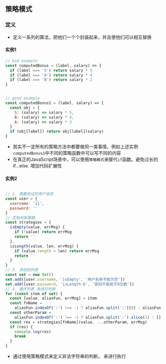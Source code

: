 ## 策略模式
### 定义
- 定义一系列的算法，把他们一个个封装起来，并且使他们可以相互替换

#### 实例1
```js
// bad example
const computedBonus = (label, salary) => {
  if (label === 'S') return salary * 5
  if (label === 'A') return salary * 4
  if (label === 'B') return salary * 2
}


// good example
const computedBonus1 = (label, salary) => {
  const obj = {
    S: (salary) => salary * 5,
    B: (salary) => salary * 4,
    A: (salary) => salary * 3
  }
  if (obj[label]) return obj[label](salary)
}
```

- 其实不一定所有的策略方法中都要做同一类事情，例如上述实例`computedBonus1`中不同的策略函数中可以写不同的内容
- 在真正的JavaScript场景中，可以使用`策略模式`来替代`if`函数。避免过长的if...else. 增加代码扩展性


#### 实例2
```js

// 1. 需要验证的用户信息
const user = {
  username: '11',
  password: ''
}
// 定制判断策略
const strategies = {
  isEmpty(value, errMsg) {
    if (!value) return errMsg
    return ''
  },
  isLength(value, len, errMsg) {
    if (value.length < len) return errMsg
    return ''
  }
}
// 3. 添加到列表
const set = new Set()
set.add([user.username, 'isEmpty', '用户名称不能为空'])
set.add([user.password, 'isLength:6', '密码不能低于6位数'])
// 4. 循环列表 来进行判断
for (const item of set) {
  const [value, aliasFun, errMsg] = item
  const fnName =
    aliasFun.indexOf(':') !== -1 ? aliasFun.split(':')[0] : aliasFun
  const otherParam =
    aliasFun.indexOf(':') !== -1 ? aliasFun.split(':').slice(1) : []
  const res = strategies[fnName](value, ...otherParam, errMsg)
  if (res) {
    console.log(res)
    break
  }
}
```
- 通过使用策略模式来定义非法字符串的判断。 来进行执行